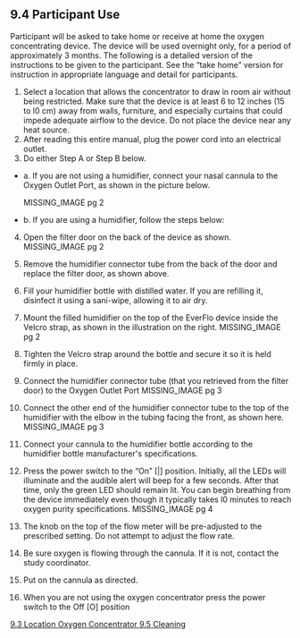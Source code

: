 ## 9.4 Participant Use

Participant will be asked to take home or receive at home the oxygen concentrating device.  The device will be used overnight only, for a period of approximately 3 months.  The following is a detailed version of the instructions to be given to the participant.  See the “take home” version for instruction in appropriate language and detail for participants.

1. Select a location that allows the concentrator to draw in room air without being restricted.  Make sure that the device is at least 6 to 12 inches (15 to l0 cm) away from walls, furniture, and especially curtains that could impede adequate airflow to the device. Do not place the device near any heat source.
2. After reading this entire manual, plug the power cord into an electrical outlet.
3. Do either Step A or Step B below.
  * a. If you are not using a humidifier, connect your nasal cannula to the Oxygen Outlet Port, as shown in the picture below.
    <p>MISSING_IMAGE pg 2</p>
  * b. If you are using a humidifier, follow the steps below:

4. Open the filter door on the back of the device as shown.
  MISSING_IMAGE pg 2

5. Remove the humidifier connector tube from the back of the door and replace the filter door, as shown above.
6. Fill your humidifier bottle with distilled water.  If you are refilling it, disinfect it using a sani-wipe, allowing it to air dry.
7. Mount the filled humidifier on the top of the EverFlo device inside the Velcro strap, as shown in the illustration on the right.
  MISSING_IMAGE pg 2

8. Tighten the Velcro strap around the bottle and secure it so it is held firmly in place.
9. Connect the humidifier connector tube (that you retrieved from the filter door) to the Oxygen Outlet Port
  MISSING_IMAGE pg 3

10. Connect the other end of the humidifier connector tube to the top of the humidifier with the elbow in the tubing facing the front, as shown here.
  MISSING_IMAGE pg 3

11. Connect your cannula to the humidifier bottle according to the humidifier bottle manufacturer's specifications.
12. Press the power switch to the “On” [|] position.  Initially, all the LEDs will illuminate and the audible alert will beep for a few seconds.  After that time, only the green LED should remain lit.  You can begin breathing from the device immediately even though it typically takes l0 minutes to reach oxygen purity specifications.
  MISSING_IMAGE pg 4

13. The knob on the top of the flow meter will be pre-adjusted to the prescribed setting.  Do not attempt to adjust the flow rate.
14. Be sure oxygen is flowing through the cannula. If it is not, contact the study coordinator.
15. Put on the cannula as directed.
16. When you are not using the oxygen concentrator press the power switch to the Off [O] position


<div class="center">
<div class="btn-group">
  <a href=":pages_path:/manuals/oxygen-concentrator/9-03-location.md" class="btn btn-default">
    <span class="glyphicon glyphicon-chevron-left"></span>
    9.3 Location
  </a>

  <a href=":pages_path:/manuals/oxygen-concentrator" class="btn btn-default">
    <span class="glyphicon glyphicon-chevron-up"></span>
    Oxygen Concentrator
  </a>

  <a href=":pages_path:/manuals/oxygen-concentrator/9-05-cleaning.md" class="btn btn-success">
    9.5 Cleaning
    <span class="glyphicon glyphicon-chevron-right"></span>
  </a>
</div>
</div>
